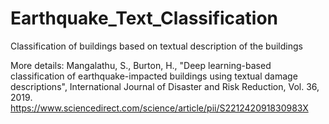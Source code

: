 # Earthquake_Text_Classification
Classification of buildings based on textual description of the buildings

More details:
Mangalathu, S., Burton, H., "Deep learning-based classification of earthquake-impacted buildings 
using textual damage descriptions", International Journal of Disaster and Risk Reduction, Vol. 36,  2019.
https://www.sciencedirect.com/science/article/pii/S221242091830983X
